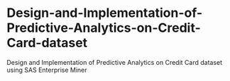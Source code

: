 # Design-and-Implementation-of-Predictive-Analytics-on-Credit-Card-dataset
Design and Implementation of Predictive Analytics on Credit Card dataset using SAS Enterprise Miner
